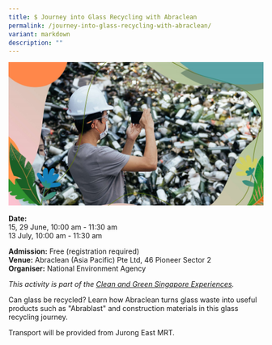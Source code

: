 ```yaml
---
title: $ Journey into Glass Recycling with Abraclean
permalink: /journey-into-glass-recycling-with-abraclean/
variant: markdown
description: ""
---
```

![Glass Recycling with Abraclean](/images/Tours/Abraclean.jpg)

**Date:** <br>
15, 29 June, 10:00 am - 11:30 am<br>
13 July, 10:00 am - 11:30 am<br>

**Admission:** Free (registration required) <br>
**Venue:** Abraclean (Asia Pacific) Pte Ltd, 46 Pioneer Sector 2<br>
**Organiser:** National Environment Agency

*This activity is part of the [Clean and Green Singapore Experiences](https://www.cgs.gov.sg/cgs-experiences).*

Can glass be recycled? Learn how Abraclean turns glass waste into useful products such as "Abrablast" and construction materials in this glass recycling journey.

Transport will be provided from Jurong East MRT.

<a class="btn-link" target="_blank" href="https://www.eventbrite.sg/e/journey-into-glass-recycling-with-abraclean-tickets-643505952627">
	<img src="/images/gogreensg_website-32.png">
</a>

<style>
	.btn-link {
		display: none;
	}
	a.btn-link[target="_blank"]:after {
	display: none;
}
	.btn-link > img {
		width: 100%;
	}
</style>
